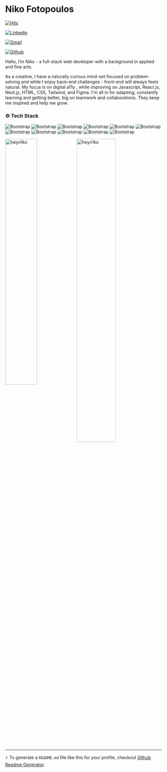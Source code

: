 # Niko Fotopoulos

[![Hits](https://hits.seeyoufarm.com/api/count/incr/badge.svg?url=https%3A%2F%2Fgithub.com%2Fheyn1ko%2Fheyn1ko&count_bg=%2379C83D&title_bg=%23555555&icon=&icon_color=%23E7E7E7&title=Profile+Views&edge_flat=false)](https://hits.seeyoufarm.com)

[![Linkedin](https://img.shields.io/badge/-LinkedIn-blue?style=flat&logo=Linkedin&logoColor=white)](https://www.linkedin.com/in/nikofotopoulos/)

[![Gmail](https://img.shields.io/badge/-Gmail-c14438?style=flat&logo=Gmail&logoColor=white)](mailto:fottopoulos@gmail.com)

[![Github](https://img.shields.io/github/followers/heyn1ko?label=Follow&style=social)](https://github.com/heyn1ko)

Hello, I’m Niko - a full-stack web developer with a background in applied and fine arts. 

As a creative, I have a naturally curious mind-set focused on problem-solving and while I enjoy back-end challenges - front-end will always feels natural.
My focus is on digital a11y , while  improving on Javascript, React.js, Next.js, HTML, CSS, Tailwind, and Figma.
I'm all in for adapting, constantly learning and getting better, big on teamwork and collaborations. They keep me inspired and help me grow.


### ⚙️ Tech Stack

![Bootstrap](https://img.shields.io/badge/-HTML5%20-05122A?style=for-the-badge&logo=HTML5&color=ffffff) ![Bootstrap](https://img.shields.io/badge/-CSS-05122A?style=for-the-badge&logo=CSS&color=ffffff) ![Bootstrap](https://img.shields.io/badge/-Tailwindcss-05122A?style=for-the-badge&logo=Tailwindcss&color=ffffff) ![Bootstrap](https://img.shields.io/badge/-React-05122A?style=for-the-badge&logo=React&color=ffffff) ![Bootstrap](https://img.shields.io/badge/-Javascript-05122A?style=for-the-badge&logo=Javascript&color=ffffff) ![Bootstrap](https://img.shields.io/badge/-next.js-05122A?style=for-the-badge&logo=next.js&color=ffffff) ![Bootstrap](https://img.shields.io/badge/-Typescript-05122A?style=for-the-badge&logo=Typescript&color=ffffff) ![Bootstrap](https://img.shields.io/badge/-Node.js-05122A?style=for-the-badge&logo=Node.js&color=ffffff) ![Bootstrap](https://img.shields.io/badge/-Postgres-05122A?style=for-the-badge&logo=Postgres&color=ffffff) ![Bootstrap](https://img.shields.io/badge/-PostgreSQL-05122A?style=for-the-badge&logo=PostgreSQL&color=ffffff) ![Bootstrap](https://img.shields.io/badge/-Figma-05122A?style=for-the-badge&logo=Figma&color=ffffff)

<div>
  <img width="45%" align="left" src="https://github-readme-stats.vercel.app/api/top-langs?username=heyn1ko&show_icons=true&locale=en&layout=compact" alt="heyn1ko" />
  <img width="50%"  src="https://github-readme-streak-stats.herokuapp.com/?user=heyn1ko&" alt="heyn1ko" />
</div>


---
:zap: To generate a `README.md` file like this for your profile, checkout [Github Readme Generator](https://hejazizo-github-profile-readme-srcstreamlit-app-i6skm7.streamlit.app/).
